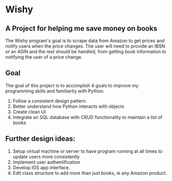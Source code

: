 # Wishy

## A Project for helping me save money on books

The Wishy program's goal is to scrape data from Amazon to get prices and notify users when the price changes. The user will need to provide an IBSN or an ASIN and the rest should be handled, from getting book information to notifying the user of a price change.

## Goal
The goal of this project is to accomplish 
4 goals to improve my programming skills and familiarity with Python.

1. Follow a consistent design pattern
2. Better understand how Python interacts with objects
3. Create clean UI
4. Integrate an SQL database with CRUD functionality to maintain a list of books

## Further design ideas:
1. Setup virtual machine or server to have program running at all times to update users more consistently
2. Implement user authentification
3. Develop IOS app interface.
4. Edit class structure to add more than just books, ie any Amazon product.
